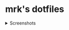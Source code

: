 # mrk's dotfiles
<details>
    <summary>Screenshots</summary>
    ![preview](preview.jpg)
</details>
